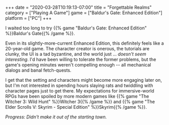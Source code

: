 +++
date = "2020-03-28T10:19:13-07:00"
title = "Forgettable Realms"
category = ["Playing A Game"]
game = ["Baldur's Gate: Enhanced Edition"]
platform = ["PC"]
+++

I waited too long to try {{% game "Baldur's Gate: Enhanced Edition" %}}Baldur's Gate{{% /game %}}.

Even in its slightly-more-current Enhanced Edition, this definitely feels like a 20-year-old game.  The character creator is onerous, the tutorials are clunky, the UI is a tad byzantine, and the world just ... <i>doesn't seem interesting</i>.  I'd have been willing to tolerate the former problems, but the game's opening minutes weren't compelling enough -- all mechanical dialogs and banal fetch-quests.

I get that the setting and characters might become more engaging later on, but I'm not interested in spending hours slaying rats and twiddling with character pages just to get there.  My expectations for immersive-world RPGs have been spoiled by more modern games like {{% game "The Witcher 3: Wild Hunt" %}}Witcher 3{{% /game %}} and {{% game "The Elder Scrolls V: Skyrim - Special Edition" %}}Skyrim{{% /game %}}.

<i>Progress: Didn't make it out of the starting town.</i>
